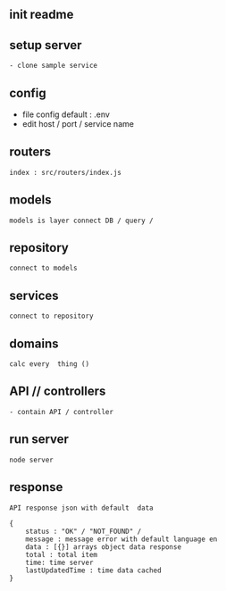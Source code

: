 ## init readme

## setup server

    - clone sample service

## config

- file config default : .env
- edit host / port / service name

## routers

    index : src/routers/index.js

## models

    models is layer connect DB / query /

## repository

    connect to models

## services

    connect to repository

## domains

    calc every  thing ()

## API // controllers

    - contain API / controller

## run server

`node server`

## response

    API response json with default  data

```
{
    status : "OK" / "NOT_FOUND" /
    message : message error with default language en
    data : [{}] arrays object data response
    total : total item
    time: time server
    lastUpdatedTime : time data cached
}

```
